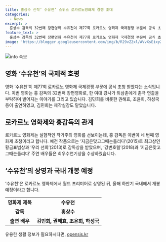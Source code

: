 ```yaml
---
title: 홍상수 신작’ 수유천’ 스위스 로카르노영화제 경쟁 초대
categories:
  - News
excerpt: >
  홍상수 감독의 32번째 장편영화 수유천이 제77회 로카르노 영화제 국제경쟁 부문에 공식 초청받았다. 영화는 한 여대 강사가 외삼촌에게 촌극 연출을 부탁하며 벌어지는 이야기를 그린다. 배우 김민희와 권해효, 조윤희, 하성국 등이 출연하며, 김민희는 제작실장을 맡았다. 홍 감독은 이 영화제에서 네 번째 초청을 받으며, 이전에는 황금표범상과 감독상을 수상했다. 수유천은 영화제를 거쳐 국내에서 개봉할 예정이다. (총 150자)
feature_text: >
  홍상수 감독의 32번째 장편영화 수유천이 제77회 로카르노 영화제 국제경쟁 부문에 공식 초청받았다. 영화는 한 여대 강사가 외삼촌에게 촌극 연출을 부탁하며 벌어지는 이야기를 그린다. 배우 김민희와 권해효, 조윤희, 하성국 등이 출연하며, 김민희는 제작실장을 맡았다. 홍 감독은 이 영화제에서 네 번째 초청을 받으며, 이전에는 황금표범상과 감독상을 수상했다. 수유천은 영화제를 거쳐 국내에서 개봉할 예정이다. (총 150자)
image: 'https://blogger.googleusercontent.com/img/b/R29vZ2xl/AVvXsEixyZcFfHzMRdzZMjFBmAUKJYCLCGyLL1o632UiGVXcaFdKo_bkvkuCioo0uUKlGfBVcT3P84aROyZIXSBEx3Aw5nCQ3pTgDom1WDC4m8eifvWiAmWEEVb4x6G_l8C0QH225ldMjyaFvpxGEBGNO37VmDTDMHGhJPq73UglMfDca1-0aw/s1600/blogspot.png'
---
```


<p><img src="https://blogger.googleusercontent.com/img/b/R29vZ2xl/AVvXsEixyZcFfHzMRdzZMjFBmAUKJYCLCGyLL1o632UiGVXcaFdKo_bkvkuCioo0uUKlGfBVcT3P84aROyZIXSBEx3Aw5nCQ3pTgDom1WDC4m8eifvWiAmWEEVb4x6G_l8C0QH225ldMjyaFvpxGEBGNO37VmDTDMHGhJPq73UglMfDca1-0aw/s1600/blogspot.png" alt="info 속보" /></p>

<h2 data-ke-size="size26">영화 ‘수유천’의 국제적 호평</h2>

<p data-ke-size="size16">영화 ‘수유천’이 제77회 로카르노 영화제 국제경쟁 부문에 공식 초청 받았다는 소식입니다. 이번 영화는 홍 감독의 32번째 장편영화로, 한 여대 강사가 외삼촌에게 촌극 연출을 부탁하며 벌어지는 이야기를 그리고 있습니다. 김민희를 비롯한 권해효, 조윤희, 하성국 등이 출연하였고, 김민희는 제작실장도 맡았습니다.</p>

<h2 data-ke-size="size26">로카르노 영화제와 홍감독의 관계</h2>

<p data-ke-size="size16">로카르노 영화제는 실험적인 작가주의 영화를 선보이는데, 홍 감독은 이번이 네 번째 영화제 초청이라고 합니다. 예전 작품으로는 ‘지금은맞고그때는틀리다’(2015)로 최고상인 황금표범상과 ‘우리 선희’(2013)로 감독상을 받았으며, ‘강변호텔’(2018)과 ‘지금은맞고그때는틀리다’ 주연 배우들은 최우수연기상을 수상하였습니다.</p>

<h2 data-ke-size="size26">‘수유천’의 상영과 국내 개봉 예정</h2>

<p data-ke-size="size16">‘수유천’은 로카르노 영화제에서 월드 프리미어로 상영된 뒤, 올해 하반기 국내에서 개봉 예정이라고 합니다.</p>

<table>
    <tbody>
        <tr>
            <td style="text-align: center; height: 17px;"><b>영화제 제목</b></td>
            <td style="text-align: center; height: 17px;"><b>수유천</b></td>
        </tr>
        <tr>
            <td style="text-align: center; height: 17px;"><b>감독</b></td>
            <td style="text-align: center; height: 17px;"><b>홍상수</b></td>
        </tr>
        <tr>
            <td style="text-align: center; height: 17px;"><b>출연 배우</b></td>
            <td style="text-align: center; height: 17px;"><b>김민희, 권해효, 조윤희, 하성국</b></td>
        </tr>
    </tbody>
</table>
유용한 생활 정보가 필요하시다면, <a href="https://opensis.kr" rel="dofollow">opensis.kr</a>


